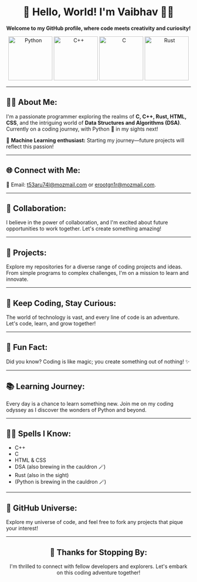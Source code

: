 <h1 align="center">👋 Hello, World! I'm Vaibhav 👨‍💻</h1>

<p align="center">
    <strong>Welcome to my GitHub profile, where code meets creativity and curiosity!</strong>
</p>

<div align="center">
    <img src="https://img.shields.io/badge/Code-Python-informational?style=flat&logo=python&color=2bbc8a&logoColor=white" alt="Python" width="120">
    <img src="https://img.shields.io/badge/Code-C++-informational?style=flat&logo=cplusplus&color=2bbc8a&logoColor=white" alt="C++" width="120">
    <img src="https://img.shields.io/badge/Code-C-informational?style=flat&logo=C&color=2bbc8a&logoColor=white" alt="C" width="120">
    <img src="https://img.shields.io/badge/Code-Rust-informational?style=flat&logo=rust&color=2bbc8a&logoColor=white" alt="Rust" width="120">
</div>

<hr>

<h2>👨‍💻 About Me:</h2>
<p>
    I'm a passionate programmer exploring the realms of <strong>C, C++, Rust, HTML, CSS</strong>, and the intriguing world of <strong>Data Structures and Algorithms (DSA)</strong>. 
    Currently on a coding journey, with Python 🐍 in my sights next!
</p>
<p>
    🌟 <strong>Machine Learning enthusiast:</strong> Starting my journey—future projects will reflect this passion!
</p>

<hr>

<h2>🌐 Connect with Me:</h2>
<p>
    📧 Email: <a href="mailto:t53aru74l@mozmail.com">t53aru74l@mozmail.com</a> or <a href="mailto:erootgn1r@mozmail.com">erootgn1r@mozmail.com</a>.
</p>

<hr>

<h2>💬 Collaboration:</h2>
<p>
    I believe in the power of collaboration, and I'm excited about future opportunities to work together. 
    Let's create something amazing!
</p>

<hr>

<h2>🎯 Projects:</h2>
<p>
    Explore my repositories for a diverse range of coding projects and ideas. 
    From simple programs to complex challenges, I'm on a mission to learn and innovate.
</p>

<hr>

<h2>🚀 Keep Coding, Stay Curious:</h2>
<p>
    The world of technology is vast, and every line of code is an adventure. 
    Let's code, learn, and grow together!
</p>

<hr>

<h2>🌌 Fun Fact:</h2>
<p>
    Did you know? Coding is like magic; you create something out of nothing! ✨
</p>

<hr>

<h2>📚 Learning Journey:</h2>
<p>
    Every day is a chance to learn something new. Join me on my coding odyssey as I discover the wonders of Python and beyond.
</p>

<hr>

<h2>🧙‍♂️ Spells I Know:</h2>
<ul>
    <li>C++</li>
    <li>C</li>
    <li>HTML & CSS</li>
    <li>DSA (also brewing in the cauldron 🪄)</li>
    <li>Rust (also in the sight)</li>
    <li>(Python is brewing in the cauldron 🪄)</li>
</ul>

<hr>

<h2>🔭 GitHub Universe:</h2>
<p>
    Explore my universe of code, and feel free to fork any projects that pique your interest!
</p>

<hr>

<h2 align="center">🎉 Thanks for Stopping By:</h2>
<p align="center">
    I'm thrilled to connect with fellow developers and explorers. Let's embark on this coding adventure together!
</p>
